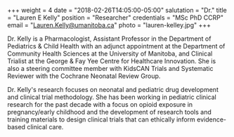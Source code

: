 +++
weight = 4
date = "2018-02-26T14:05:00-05:00"
salutation = "Dr."
title = "Lauren E Kelly"
position = "Researcher"
credentials = "MSc PhD CCRP"
email = "Lauren.Kelly@umanitoba.ca"
photo = "lauren-kelley.jpg"
+++

Dr. Kelly is a Pharmacologist, Assistant Professor in the Department of Pediatrics & Child Health with an adjunct appointment at the Department of Community Health Sciences at the University of Manitoba, and Clinical Trialist at the George & Fay Yee Centre for Healthcare Innovation. She is also a steering committee member with KidsCAN Trials and Systematic Reviewer with the Cochrane Neonatal Review Group. 

Dr. Kelly's research focuses on neonatal and pediatric drug development and clinical trial methodology. She has been working in pediatric clinical research for the past decade with a focus on opioid exposure in pregnancy/early childhood and the development of research tools and training materials to design clinical trials that can ethically inform evidence-based clinical care.